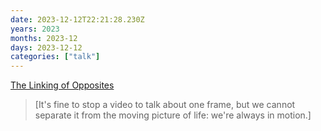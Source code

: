 ```yaml
---
date: 2023-12-12T22:21:28.230Z
years: 2023
months: 2023-12
days: 2023-12-12
categories: ["talk"]
---
```

[The Linking of Opposites](https://www.jordanoconnor.com/podcast/episode/a81e3f92/the-linking-of-opposites)

> [It's fine to stop a video to talk about one frame, but we cannot separate it from the moving picture of life: we're always in motion.]
